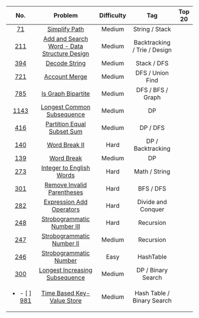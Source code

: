 | No. | Problem | Difficulty | Tag | Top 20
| :--------: | :-------: | :---------: | :------: | :-----:
| [71](https://leetcode.com/problems/simplify-path/) | [Simplify Path](https://github.com/weltond/DataStructure/blob/master/LeetCode/stack/71-Simplify-Path.md) | Medium | String / Stack
| [211](https://leetcode.com/problems/add-and-search-word-data-structure-design/) | [Add and Search Word - Data Structure Design](https://github.com/weltond/DataStructure/blob/master/LeetCode/trie/211-Add-And-Search-Word.md) | Medium |  Backtracking / Trie / Design 
| [394](https://leetcode.com/problems/decode-string/) | [Decode String](https://github.com/weltond/DataStructure/blob/master/LeetCode/stack/394-decode-string.md) | Medium | Stack / DFS
| [721](https://leetcode.com/problems/accounts-merge/) | [Account Merge](https://github.com/weltond/DataStructure/blob/master/LeetCode/unionfind/Lc721AccountsMerge.java) | Medium | DFS / Union Find
| [785](https://leetcode.com/problems/is-graph-bipartite/) | [Is Graph Bipartite](https://github.com/weltond/DataStructure/blob/master/LeetCode/graph/Lc785IsGraphBipartite.java) | Medium | DFS / BFS / Graph
| [1143](https://leetcode.com/problems/longest-common-subsequence/) | [Longest Common Subsequence](https://github.com/weltond/DataStructure/blob/master/LeetCode/dp/1143-longest-common-subsequence.md) | Medium | DP 
| [416](https://leetcode.com/problems/partition-equal-subset-sum/) | [Partition Equal Subset Sum](https://github.com/weltond/DataStructure/blob/master/LeetCode/dp/416-Partition-Equal-Subset-Sum.md) | Medium | DP / DFS
| [140](https://leetcode.com/problems/word-break-ii/) | [Word Break II](https://github.com/weltond/DataStructure/blob/master/LeetCode/backtracking/Lc140WordBreakII.java) | Hard | DP / Backtracking
| [139](https://leetcode.com/problems/word-break/) | [Word Break](https://github.com/weltond/DataStructure/blob/master/LeetCode/dp/Lc139WordBreak.java) | Medium | DP
| [273](https://leetcode.com/problems/integer-to-english-words/) | [Integer to English Words](https://github.com/weltond/DataStructure/blob/master/LeetCode/string/273-Integer-To-English-Words.md) | Hard | Math / String
| [301](https://leetcode.com/problems/remove-invalid-parentheses/) | [Remove Invalid Parentheses](https://github.com/weltond/DataStructure/blob/master/LeetCode/recursion/301-remove-invalid-parentheses.md) | Hard | BFS / DFS
| [282](https://leetcode.com/problems/expression-add-operators/) | [Expression Add Operators](https://github.com/weltond/DataStructure/blob/master/LeetCode/backtracking/282-Expression-Add-Operators.md) | Hard | Divide and Conquer
| [248]() | [Strobogrammatic Number III]() | Hard | Recursion
| [247](https://www.lintcode.com/problem/strobogrammatic-number-ii/description) | [Strobogrammatic Number II](https://github.com/weltond/DataStructure/blob/master/LeetCode/recursion/776-Strobogrammatic-Number-II.md) | Medium | Recursion
| [246](https://www.lintcode.com/problem/strobogrammatic-number/description) | [Strobogrammatic Number](https://github.com/weltond/DataStructure/blob/master/LeetCode/hashmap/246-Strobogrammatic-Number.md) | Easy | HashTable
| [300](https://leetcode.com/problems/longest-increasing-subsequence/) | [Longest Increasing Subsequence](https://github.com/weltond/DataStructure/blob/master/LeetCode/dp/300-Longest-Increasing-Subsequence.md) | Medium | DP / Binary Search
| <ul><li>- [ ] [981](https://leetcode.com/problems/time-based-key-value-store/)</li></ul>| [Time Based Key-Value Store]() | Medium | Hash Table / Binary Search | 
